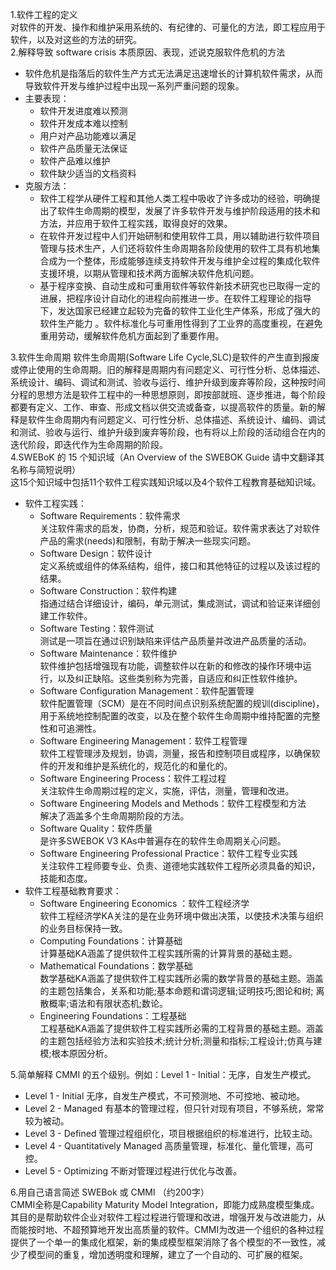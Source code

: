1.软件工程的定义  
对软件的开发、操作和维护采用系统的、有纪律的、可量化的方法，即工程应用于软件，以及对这些的方法的研究。   
2.解释导致 software crisis 本质原因、表现，述说克服软件危机的方法     
- 软件危机是指落后的软件生产方式无法满足迅速增长的计算机软件需求，从而导致软件开发与维护过程中出现一系列严重问题的现象。
- 主要表现：  
   - 软件开发进度难以预测  
   - 软件开发成本难以控制  
   - 用户对产品功能难以满足  
   - 软件产品质量无法保证  
   - 软件产品难以维护  
   - 软件缺少适当的文档资料  
- 克服方法：  
   - 软件工程学从硬件工程和其他人类工程中吸收了许多成功的经验，明确提出了软件生命周期的模型，发展了许多软件开发与维护阶段适用的技术和方法，并应用于软件工程实践，取得良好的效果。  
   - 在软件开发过程中人们开始研制和使用软件工具，用以辅助进行软件项目管理与技术生产，人们还将软件生命周期各阶段使用的软件工具有机地集合成为一个整体，形成能够连续支持软件开发与维护全过程的集成化软件支援环境，以期从管理和技术两方面解决软件危机问题。  
   - 基于程序变换、自动生成和可重用软件等软件新技术研究也已取得一定的进展，把程序设计自动化的进程向前推进一步。在软件工程理论的指导下，发达国家已经建立起较为完备的软件工业化生产体系，形成了强大的软件生产能力 。软件标准化与可重用性得到了工业界的高度重视，在避免重用劳动，缓解软件危机方面起到了重要作用。

3.软件生命周期
软件生命周期(Software Life Cycle,SLC)是软件的产生直到报废或停止使用的生命周期。旧的解释是周期内有问题定义、可行性分析、总体描述、系统设计、编码、调试和测试、验收与运行、维护升级到废弃等阶段，这种按时间分程的思想方法是软件工程中的一种思想原则，即按部就班、逐步推进，每个阶段都要有定义、工作、审查、形成文档以供交流或备查，以提高软件的质量。新的解释是软件生命周期内有问题定义、可行性分析、总体描述、系统设计、编码、调试和测试、验收与运行、维护升级到废弃等阶段，也有将以上阶段的活动组合在内的迭代阶段，即迭代作为生命周期的阶段。   
4.SWEBoK 的 15 个知识域（An Overview of the SWEBOK Guide 请中文翻译其名称与简短说明）  
这15个知识域中包括11个软件工程实践知识域以及4个软件工程教育基础知识域。   
- 软件工程实践：  
   - Software Requirements：软件需求  
     关注软件需求的启发，协商，分析，规范和验证。软件需求表达了对软件产品的需求(needs)和限制，有助于解决一些现实问题。  
   - Software Design：软件设计  
     定义系统或组件的体系结构，组件，接口和其他特征的过程以及该过程的结果。  
   - Software Construction：软件构建  
     指通过结合详细设计，编码，单元测试，集成测试，调试和验证来详细创建工作软件。  
   - Software Testing：软件测试  
     测试是一项旨在通过识别缺陷来评估产品质量并改进产品质量的活动。  
   - Software Maintenance：软件维护  
     软件维护包括增强现有功能，调整软件以在新的和修改的操作环境中运行，以及纠正缺陷。这些类别称为完善，自适应和纠正性软件维护。  
   - Software Configuration Management：软件配置管理  
     软件配置管理（SCM）是在不同时间点识别系统配置的规训(discipline)，用于系统地控制配置的改变，以及在整个软件生命周期中维持配置的完整性和可追溯性。  
   - Software Engineering Management：软件工程管理  
     软件工程管理涉及规划，协调，测量，报告和控制项目或程序，以确保软件的开发和维护是系统化的，规范化的和量化的。  
   - Software Engineering Process：软件工程过程  
     关注软件生命周期过程的定义，实施，评估，测量，管理和改进。  
   - Software Engineering Models and Methods：软件工程模型和方法  
     解决了涵盖多个生命周期阶段的方法。  
   - Software Quality：软件质量  
     是许多SWEBOK V3 KAs中普遍存在的软件生命周期关心问题。  
   - Software Engineering Professional Practice：软件工程专业实践  
     关注软件工程师要专业、负责、道德地实践软件工程所必须具备的知识，技能和态度。  
- 软件工程基础教育要求：  
   - Software Engineering Economics ：软件工程经济学  
     软件工程经济学KA关注的是在业务环境中做出决策，以使技术决策与组织的业务目标保持一致。  
   - Computing Foundations：计算基础  
     计算基础KA涵盖了提供软件工程实践所需的计算背景的基础主题。  
   - Mathematical Foundations：数学基础  
     数学基础KA涵盖了提供软件工程实践所必需的数学背景的基础主题。涵盖的主题包括集合，关系和功能;基本命题和谓词逻辑;证明技巧;图论和树;   离散概率;语法和有限状态机;数论。  
   - Engineering Foundations：工程基础  
     工程基础KA涵盖了提供软件工程实践所必需的工程背景的基础主题。涵盖的主题包括经验方法和实验技术;统计分析;测量和指标;工程设计;仿真与建模;根本原因分析。

5.简单解释 CMMI 的五个级别。例如：Level 1 - Initial：无序，自发生产模式。  
- Level 1 - Initial
无序，自发生产模式，不可预测地、不可控地、被动地。
- Level 2 - Managed
有基本的管理过程，但只针对现有项目，不够系统，常常较为被动。
- Level 3 - Defined
管理过程组织化，项目根据组织的标准进行，比较主动。
- Level 4 - Quantitatively Managed
高质量管理，标准化、量化管理，高可控。
- Level 5 - Optimizing
不断对管理过程进行优化与改善。

6.用自己语言简述 SWEBok 或 CMMI （约200字）  
CMMI全称是Capability Maturity Model Integration，即能力成熟度模型集成。其目的是帮助软件企业对软件工程过程进行管理和改进，增强开发与改进能力，从而能按时地、不超预算地开发出高质量的软件。CMMI为改进一个组织的各种过程提供了一个单一的集成化框架，新的集成模型框架消除了各个模型的不一致性，减少了模型间的重复，增加透明度和理解，建立了一个自动的、可扩展的框架。

